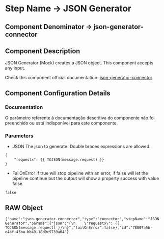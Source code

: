 # Step Name -> JSON Generator
## Component Denominator -> json-generator-connector

## Component Description

JSON Generator (Mock) creates a JSON object. This component accepts any input.

Check this component official documentation: [json-generator-connector](https://docs.digibee.com/documentation/components/tools/json-generator "Digibee json-generator-connector documentation")

## Component Configuration Details
### Documentation

O parâmetro referente à documentação descritiva do componente não foi preenchido ou está indisponível para este componente.

### Parameters

* JSON
The json to generate. Double braces expressions are allowed.

```
{
    "requestx": {{ TOJSON(message.request) }}
}
```

* FailOnError
If true will stop pipeline with an error, if false will let the pipeline continue but the output will show a property success with value false.

```
false
```

## RAW Object

```
{"name":"json-generator-connector","type":"connector","stepName":"JSON Generator","params":{"json":"{\n    \"requestx\": {{ TOJSON(message.request) }}\n}","failOnError":false},"id":"78007a5b-c4af-43ba-bb40-18d9c9739a64"}
```